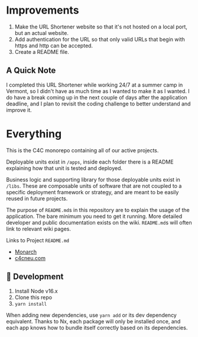 # Improvements
1) Make the URL Shortener website so that it's not hosted on a local port, but an actual website.
2) Add authentication for the URL so that only valid URLs that begin with https and http can be accepted.
3) Create a README file.

## A Quick Note
I completed this URL Shortener while working 24/7 at a summer camp in Vermont, so I didn't have as much time as I wanted to make it as I wanted. 
I do have a break coming up in the next couple of days after the application deadline, and I plan to revisit the coding challenge to better understand and improve it.

# Everything

This is the C4C monorepo containing all of our active projects.

Deployable units exist in `/apps`, inside each folder there is a README explaining how that unit is tested and deployed.

Business logic and supporting library for those deployable units exist in `/libs`. These are composable units of software that are not coupled to a specific deployment framework or strategy, and are meant to be easily reused in future projects.

The purpose of `README.md`s in this repository are to explain the usage of the application. The bare minimum you need to get it running. More detailed developer and public documentation exists on the wiki. `README.md`s will often link to relevant wiki pages.


Links to Project `README.md`

- [Monarch](./apps/monarch/README.md)
- [c4cneu.com](./apps/dotcom/README.md)


## 🔨 Development
1. Install Node v16.x
2. Clone this repo
3. `yarn install`

When adding new dependencies, use `yarn add` or its dev dependency equivalent. Thanks to Nx, each package will only be installed once, and each app knows how to bundle itself correctly based on its dependencies.
